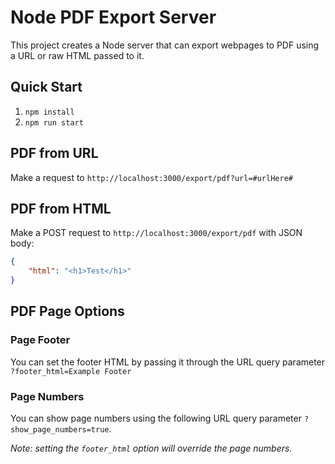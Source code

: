 # Node PDF Export Server

This project creates a Node server that can export webpages to PDF using a URL or raw HTML passed to it.

## Quick Start

1. `npm install`
1. `npm run start`

## PDF from URL

Make a request to `http://localhost:3000/export/pdf?url=#urlHere#`

## PDF from HTML

Make a POST request to `http://localhost:3000/export/pdf` with JSON body:
```json
{
	"html": "<h1>Test</h1>"
}
```

## PDF Page Options


### Page Footer

You can set the footer HTML by passing it through the URL query parameter `?footer_html=Example Footer`

### Page Numbers
You can show page numbers using the following URL query parameter `?show_page_numbers=true`.

_Note: setting the `footer_html` option will override the page numbers._